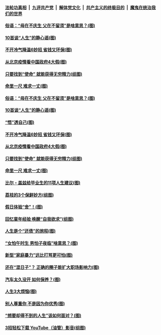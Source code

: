 ####  [法轮功真相](../../../../basic/blob/master/README.md?t=06231702) &nbsp;|&nbsp; [九评共产党](../../../../9ping.md/blob/master/README.md?t=06231702) &nbsp;|&nbsp; [解体党文化](../../../../jtdwh.md/blob/master/README.md?t=06231702)  &nbsp;|&nbsp; [共产主义的终极目的](../../../../gczydzjmd.md/blob/master/README.md?t=06231702) &nbsp;|&nbsp; [魔鬼在统治我们的世界](../../../../mgztzwmdsj.md/blob/master/README.md?t=06231702) 

#### [俗语：“母在不庆生 父在不留须”是啥意思？(图)](../pages/p8/937234.md?t=06231702) 

#### [10首谈“人生”的静心谣(图)](../pages/p8/936965.md?t=06231702) 

#### [不开冷气降温6妙招 省钱又环保(图)](../pages/p8/937329.md?t=06231702) 

#### [从北京疫情看中国政府4大假(图)](../pages/p8/937196.md?t=06231702) 

#### [只要找到“使命” 就能获得无穷精力(组图)](../pages/p8/937159.md?t=06231702) 

#### [命里一尺 难求一丈(图)](../pages/p8/936782.md?t=06231702) 

#### [俗语：“母在不庆生 父在不留须”是啥意思？(图)](../pages/p8/937234.md?t=06231702) 

#### [10首谈“人生”的静心谣(图)](../pages/p8/936965.md?t=06231702) 

#### [“悟”透自己(图)](../pages/p8/936972.md?t=06231702) 

#### [不开冷气降温6妙招 省钱又环保(图)](../pages/p8/937329.md?t=06231702) 

#### [从北京疫情看中国政府4大假(图)](../pages/p8/937196.md?t=06231702) 

#### [只要找到“使命” 就能获得无穷精力(组图)](../pages/p8/937159.md?t=06231702) 

#### [命里一尺 难求一丈(图)](../pages/p8/936782.md?t=06231702) 

#### [比尔・盖兹给毕业生的11项人生建议(图)](../pages/p8/936231.md?t=06231702) 

#### [荔枝的3个保鲜妙方(组图)](../pages/p8/936950.md?t=06231702) 

#### [假日体验“舍”！(图)](../pages/p8/937183.md?t=06231702) 

#### [回忆童年经验 唤醒“自我欲求”(组图)](../pages/p8/937082.md?t=06231702) 

#### [人生是个“还债”的旅程(图)](../pages/p8/936768.md?t=06231702) 

#### [“女怕午时生 男怕子夜临”啥意思？(图)](../pages/p8/937081.md?t=06231702) 

#### [新型“家庭暴力”远比打骂更可怕(图)](../pages/p8/936230.md?t=06231702) 

#### [还在“混日子”？ 正确的圈子能扩大职场影响力(图)](../pages/p8/937049.md?t=06231702) 

#### [汽车太久没开 如何保养？(图)](../pages/p8/937035.md?t=06231702) 

#### [人生3大烦恼(图)](../pages/p8/936959.md?t=06231702) 

#### [别人尊重你 不是因为你优秀(图)](../pages/p8/936253.md?t=06231702) 

#### [“想要却得不到的人生”该如何面对？(图)](../pages/p8/936933.md?t=06231702) 

#### [3招轻松下载 YouTube（油管）影音(组图)](../pages/p8/936922.md?t=06231702) 

